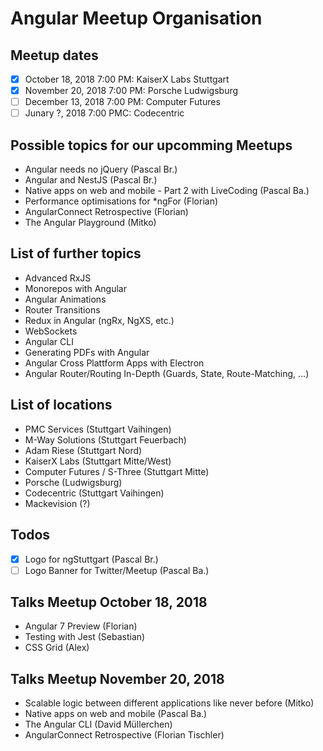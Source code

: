 # Angular Meetup Organisation

## Meetup dates
- [X] October 18, 2018 7:00 PM: KaiserX Labs Stuttgart
- [X] November 20, 2018 7:00 PM: Porsche Ludwigsburg
- [ ] December 13, 2018 7:00 PM: Computer Futures
- [ ] Junary ?, 2018 7:00 PMC: Codecentric

## Possible topics for our upcomming Meetups
- Angular needs no jQuery (Pascal Br.)
- Angular and NestJS (Pascal Br.)
- Native apps on web and mobile - Part 2 with LiveCoding (Pascal Ba.)
- Performance optimisations for \*ngFor (Florian)
- AngularConnect Retrospective (Florian)
- The Angular Playground (Mitko) 

## List of further topics
- Advanced RxJS
- Monorepos with Angular
- Angular Animations
- Router Transitions
- Redux in Angular (ngRx, NgXS, etc.)
- WebSockets
- Angular CLI
- Generating PDFs with Angular
- Angular Cross Plattform Apps with Electron
- Angular Router/Routing In-Depth (Guards, State, Route-Matching, ...)

## List of locations
- PMC Services (Stuttgart Vaihingen)
- M-Way Solutions (Stuttgart Feuerbach)
- Adam Riese (Stuttgart Nord)
- KaiserX Labs (Stuttgart Mitte/West)
- Computer Futures / S-Three (Stuttgart Mitte)
- Porsche (Ludwigsburg)
- Codecentric (Stuttgart Vaihingen)
- Mackevision (?)

## Todos
- [X] Logo for ngStuttgart (Pascal Br.)
- [ ] Logo Banner for Twitter/Meetup (Pascal Ba.)

## Talks Meetup October 18, 2018
- Angular 7 Preview (Florian)
- Testing with Jest (Sebastian)
- CSS Grid (Alex)

## Talks Meetup November 20, 2018
- Scalable logic between different applications like never before (Mitko)
- Native apps on web and mobile (Pascal Ba.)
- The Angular CLI (David Müllerchen)
- AngularConnect Retrospective (Florian Tischler)
